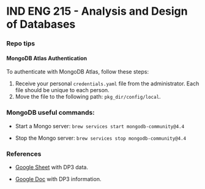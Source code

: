# IND ENG 215 - Analysis and Design of Databases

### Repo tips

#### MongoDB Atlas Authentication

To authenticate with MongoDB Atlas, follow these steps:

1. Receive your personal `credentials.yaml` file from the administrator. Each file should be unique to each person.
2. Move the file to the following path: `pkg_dir/config/local`.


### MongoDB useful commands:

- Start a Mongo server:
`brew services start mongodb-community@4.4`

- Stop the Mongo server:
`brew services stop mongodb-community@4.4`


### References
- [Google Sheet](https://docs.google.com/spreadsheets/d/1OxA7iuSHbzGIFBxQbTYPnZtcjOcycFAoRlCAM2kuzoY/edit#gid=0) with DP3 data.

- [Google Doc](https://docs.google.com/document/d/1HsKJa5AkXgLe3vTHjPfe2o_LOou4Nx-uYncx87YRAx8/edit) with DP3 information.  


